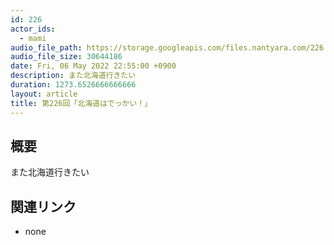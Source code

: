 ```yaml
---
id: 226
actor_ids:
  - mami
audio_file_path: https://storage.googleapis.com/files.nantyara.com/226.mp3
audio_file_size: 30644186
date: Fri, 06 May 2022 22:55:00 +0900
description: また北海道行きたい
duration: 1273.6526666666666
layout: article
title: 第226回「北海道はでっかい！」
---
```

## 概要

また北海道行きたい

## 関連リンク

* none
